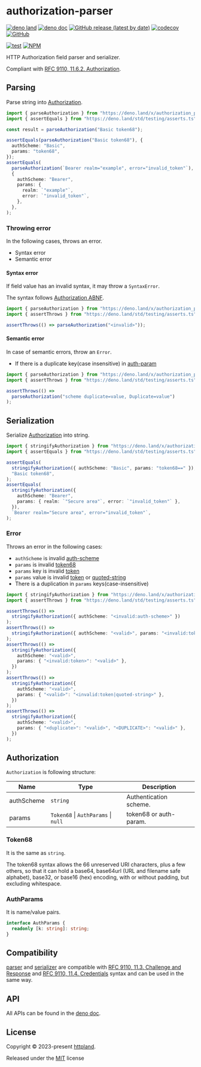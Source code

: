 # authorization-parser

[![deno land](http://img.shields.io/badge/available%20on-deno.land/x-lightgrey.svg?logo=deno)](https://deno.land/x/authorization_parser)
[![deno doc](https://doc.deno.land/badge.svg)](https://doc.deno.land/https/deno.land/x/authorization_parser/mod.ts)
[![GitHub release (latest by date)](https://img.shields.io/github/v/release/httpland/authorization-parser)](https://github.com/httpland/authorization-parser/releases)
[![codecov](https://codecov.io/github/httpland/authorization-parser/branch/main/graph/badge.svg)](https://codecov.io/gh/httpland/authorization-parser)
[![GitHub](https://img.shields.io/github/license/httpland/authorization-parser)](https://github.com/httpland/authorization-parser/blob/main/LICENSE)

[![test](https://github.com/httpland/authorization-parser/actions/workflows/test.yaml/badge.svg)](https://github.com/httpland/authorization-parser/actions/workflows/test.yaml)
[![NPM](https://nodei.co/npm/@httpland/authorization-parser.png?mini=true)](https://nodei.co/npm/@httpland/authorization-parser/)

HTTP Authorization field parser and serializer.

Compliant with
[RFC 9110, 11.6.2. Authorization](https://www.rfc-editor.org/rfc/rfc9110.html#section-11.6.2).

## Parsing

Parse string into [Authorization](#authorization).

```ts
import { parseAuthorization } from "https://deno.land/x/authorization_parser@$VERSION/parse.ts";
import { assertEquals } from "https://deno.land/std/testing/asserts.ts";

const result = parseAuthorization("Basic token68");

assertEquals(parseAuthorization("Basic token68"), {
  authScheme: "Basic",
  params: "token68",
});
assertEquals(
  parseAuthorization(`Bearer realm="example", error="invalid_token"`),
  {
    authScheme: "Bearer",
    params: {
      realm: `"example"`,
      error: `"invalid_token"`,
    },
  },
);
```

### Throwing error

In the following cases, throws an error.

- Syntax error
- Semantic error

#### Syntax error

If field value has an invalid syntax, it may throw a `SyntaxError`.

The syntax follows
[Authorization ABNF](https://www.rfc-editor.org/rfc/rfc9110.html#section-11.6.2-2).

```ts
import { parseAuthorization } from "https://deno.land/x/authorization_parser@$VERSION/parse.ts";
import { assertThrows } from "https://deno.land/std/testing/asserts.ts";

assertThrows(() => parseAuthorization("<invalid>"));
```

#### Semantic error

In case of semantic errors, throw an `Error`.

- If there is a duplicate key(case insensitive) in
  [auth-param](https://www.rfc-editor.org/rfc/rfc9110.html#section-11.2-5)

```ts
import { parseAuthorization } from "https://deno.land/x/authorization_parser@$VERSION/parse.ts";
import { assertThrows } from "https://deno.land/std/testing/asserts.ts";

assertThrows(() =>
  parseAuthorization("scheme duplicate=value, Duplicate=value")
);
```

## Serialization

Serialize [Authorization](#authorization) into string.

```ts
import { stringifyAuthorization } from "https://deno.land/x/authorization_parser@$VERSION/stringify.ts";
import { assertEquals } from "https://deno.land/std/testing/asserts.ts";

assertEquals(
  stringifyAuthorization({ authScheme: "Basic", params: "token68==" }),
  "Basic token68",
);
assertEquals(
  stringifyAuthorization({
    authScheme: "Bearer",
    params: { realm: `"Secure area"`, error: `"invalid_token"` },
  }),
  `Bearer realm="Secure area", error="invalid_token"`,
);
```

### Error

Throws an error in the following cases:

- `authScheme` is invalid
  [auth-scheme](https://www.rfc-editor.org/rfc/rfc9110.html#section-11.1-2)
- `params` is invalid
  [token68](https://www.rfc-editor.org/rfc/rfc9110.html#section-11.2-2)
- `params` key is invalid
  [token](https://www.rfc-editor.org/rfc/rfc9110.html#section-5.6.2-2)
- `params` value is invalid
  [token](https://www.rfc-editor.org/rfc/rfc9110.html#section-5.6.2-2) or
  [quoted-string](https://www.rfc-editor.org/rfc/rfc9110.html#section-5.6.4-2)
- There is a duplication in `params` keys(case-insensitive)

```ts
import { stringifyAuthorization } from "https://deno.land/x/authorization_parser@$VERSION/stringify.ts";
import { assertThrows } from "https://deno.land/std/testing/asserts.ts";

assertThrows(() =>
  stringifyAuthorization({ authScheme: "<invalid:auth-scheme>" })
);
assertThrows(() =>
  stringifyAuthorization({ authScheme: "<valid>", params: "<invalid:token68>" })
);
assertThrows(() =>
  stringifyAuthorization({
    authScheme: "<valid>",
    params: { "<invalid:token>": "<valid>" },
  })
);
assertThrows(() =>
  stringifyAuthorization({
    authScheme: "<valid>",
    params: { "<valid>": "<invalid:token|quoted-string>" },
  })
);
assertThrows(() =>
  stringifyAuthorization({
    authScheme: "<valid>",
    params: { "<duplicate>": "<valid>", "<DUPLICATE>": "<valid>" },
  })
);
```

## Authorization

`Authorization` is following structure:

| Name       | Type                                        | Description            |
| ---------- | ------------------------------------------- | ---------------------- |
| authScheme | `string`                                    | Authentication scheme. |
| params     | `Token68` &#124; `AuthParams` &#124; `null` | token68 or auth-param. |

### Token68

It is the same as `string`.

The token68 syntax allows the 66 unreserved URI characters, plus a few others,
so that it can hold a base64, base64url (URL and filename safe alphabet),
base32, or base16 (hex) encoding, with or without padding, but excluding
whitespace.

### AuthParams

It is name/value pairs.

```ts
interface AuthParams {
  readonly [k: string]: string;
}
```

## Compatibility

[parser](#parsing) and [serializer](#serialization) are compatible with
[RFC 9110, 11.3. Challenge and Response](https://www.rfc-editor.org/rfc/rfc9110.html#section-11.3)
and
[RFC 9110, 11.4. Credentials](https://www.rfc-editor.org/rfc/rfc9110.html#section-11.4)
syntax and can be used in the same way.

## API

All APIs can be found in the
[deno doc](https://doc.deno.land/https/deno.land/x/authorization_parser/mod.ts).

## License

Copyright © 2023-present [httpland](https://github.com/httpland).

Released under the [MIT](./LICENSE) license
